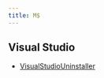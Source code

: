 ```yaml
---
title: M$
---
```


## Visual Studio

- [VisualStudioUninstaller](https://github.com/Microsoft/VisualStudioUninstaller)